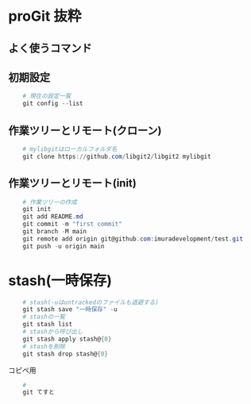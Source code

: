 # proGit 抜粋

## よく使うコマンド

## 初期設定

```ps1
    # 現在の設定一覧
    git config --list
```

## 作業ツリーとリモート(クローン)

```ps1
    # mylibgitはローカルフォルダ名
    git clone https://github.com/libgit2/libgit2 mylibgit
```

## 作業ツリーとリモート(init)

```ps1
    # 作業ツリーの作成
    git init
    git add README.md
    git commit -m "first commit"
    git branch -M main
    git remote add origin git@github.com:imuradevelopment/test.git
    git push -u origin main
```

# stash(一時保存)

```ps1
    # stash(-uはuntrackedのファイルも退避する)
    git stash save "一時保存" -u
    # stashの一覧
    git stash list
    # stashから呼び出し
    git stash apply stash@{0}
    # stashを削除
    git stash drop stash@{0}
```

コピペ用

```ps1
    #
    git てすと
```
